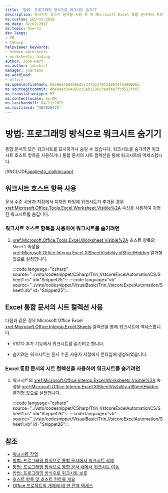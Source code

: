 ```yaml
---
title: '방법: 프로그래밍 방식으로 워크시트 숨기기'
description: 워크시트 호스트 항목을 사용 하 여 Microsoft Excel 통합 문서에서 프로그래밍 방식으로 워크시트를 표시 하거나 숨길 수 있는 방법에 대해 알아봅니다.
ms.custom: SEO-VS-2020
ms.date: 02/02/2017
ms.topic: how-to
dev_langs:
- VB
- CSharp
helpviewer_keywords:
- hidden worksheets
- worksheets, hiding
author: John-Hart
ms.author: johnhart
manager: jmartens
ms.workload:
- office
ms.openlocfilehash: b859ea468db86d57347553f9fd10b44fea99026b
ms.sourcegitcommit: 4b40aac584991cc2eb2186c3e4f4a7fcd522f607
ms.translationtype: MT
ms.contentlocale: ko-KR
ms.lasthandoff: 04/21/2021
ms.locfileid: "107826475"
---
```

# <a name="how-to-programmatically-hide-worksheets"></a>방법: 프로그래밍 방식으로 워크시트 숨기기
  통합 문서의 모든 워크시트를 표시하거나 숨길 수 있습니다. 워크시트를 숨기려면 워크시트 호스트 항목을 사용하거나 통합 문서의 시트 컬렉션을 통해 워크시트에 액세스합니다.

 [!INCLUDE[appliesto_xlalldocapp](../vsto/includes/appliesto-xlalldocapp-md.md)]

## <a name="use-the-worksheet-host-item"></a>워크시트 호스트 항목 사용
 문서 수준 사용자 지정에서 디자인 타임에 워크시트가 추가된 경우 <xref:Microsoft.Office.Tools.Excel.Worksheet.Visible%2A> 속성을 사용하여 지정된 워크시트를 숨깁니다.

### <a name="to-hide-a-worksheet-using-a-worksheet-host-item"></a>워크시트 호스트 항목을 사용하여 워크시트를 숨기려면

1. <xref:Microsoft.Office.Tools.Excel.Worksheet.Visible%2A> 호스트 항목의 `Sheet1` 속성을 <xref:Microsoft.Office.Interop.Excel.XlSheetVisibility.xlSheetHidden> 열거형 값으로 설정합니다.

     :::code language="csharp" source="../vsto/codesnippet/CSharp/Trin_VstcoreExcelAutomationCS/Sheet1.cs" id="Snippet25":::
     :::code language="vb" source="../vsto/codesnippet/VisualBasic/Trin_VstcoreExcelAutomation/Sheet1.vb" id="Snippet25":::

## <a name="use-the-sheets-collection-of-the-excel-workbook"></a>Excel 통합 문서의 시트 컬렉션 사용
 다음과 같은 경우 Microsoft Office Excel <xref:Microsoft.Office.Interop.Excel.Sheets> 컬렉션을 통해 워크시트에 액세스합니다.

- VSTO 추가 기능에서 워크시트를 숨기려고 합니다.

- 숨기려는 워크시트는 문서 수준 사용자 지정에서 런타임에 생성되었습니다.

### <a name="to-hide-a-worksheet-using-the-sheets-collection-of-the-excel-workbook"></a>Excel 통합 문서의 시트 컬렉션을 사용하여 워크시트를 숨기려면

1. 워크시트의 <xref:Microsoft.Office.Interop.Excel.Worksheets.Visible%2A> 속성을 <xref:Microsoft.Office.Interop.Excel.XlSheetVisibility.xlSheetHidden> 열거형 값으로 설정합니다.

     :::code language="csharp" source="../vsto/codesnippet/CSharp/Trin_VstcoreExcelAutomationCS/Sheet1.cs" id="Snippet26":::
     :::code language="vb" source="../vsto/codesnippet/VisualBasic/Trin_VstcoreExcelAutomation/Sheet1.vb" id="Snippet26":::

## <a name="see-also"></a>참조
- [워크시트 작업](../vsto/working-with-worksheets.md)
- [방법: 프로그래밍 방식으로 통합 문서에서 워크시트 삭제](../vsto/how-to-programmatically-delete-worksheets-from-workbooks.md)
- [방법: 프로그래밍 방식으로 통합 문서 내에서 워크시트 이동](../vsto/how-to-programmatically-move-worksheets-within-workbooks.md)
- [방법: 프로그래밍 방식으로 워크시트 보호](../vsto/how-to-programmatically-protect-worksheets.md)
- [호스트 항목 및 호스트 컨트롤 개요](../vsto/host-items-and-host-controls-overview.md)
- [Office 프로젝트의 개체에 대 한 전역 액세스](../vsto/global-access-to-objects-in-office-projects.md)
